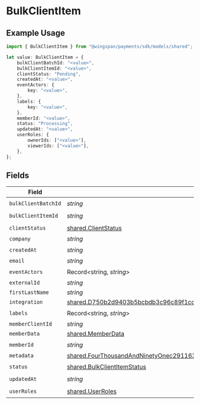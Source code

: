 # BulkClientItem

## Example Usage

```typescript
import { BulkClientItem } from "@wingspan/payments/sdk/models/shared";

let value: BulkClientItem = {
    bulkClientBatchId: "<value>",
    bulkClientItemId: "<value>",
    clientStatus: "Pending",
    createdAt: "<value>",
    eventActors: {
        key: "<value>",
    },
    labels: {
        key: "<value>",
    },
    memberId: "<value>",
    status: "Processing",
    updatedAt: "<value>",
    userRoles: {
        ownerIds: ["<value>"],
        viewerIds: ["<value>"],
    },
};
```

## Fields

| Field                                                                                                                                                                                                             | Type                                                                                                                                                                                                              | Required                                                                                                                                                                                                          | Description                                                                                                                                                                                                       |
| ----------------------------------------------------------------------------------------------------------------------------------------------------------------------------------------------------------------- | ----------------------------------------------------------------------------------------------------------------------------------------------------------------------------------------------------------------- | ----------------------------------------------------------------------------------------------------------------------------------------------------------------------------------------------------------------- | ----------------------------------------------------------------------------------------------------------------------------------------------------------------------------------------------------------------- |
| `bulkClientBatchId`                                                                                                                                                                                               | *string*                                                                                                                                                                                                          | :heavy_check_mark:                                                                                                                                                                                                | N/A                                                                                                                                                                                                               |
| `bulkClientItemId`                                                                                                                                                                                                | *string*                                                                                                                                                                                                          | :heavy_check_mark:                                                                                                                                                                                                | N/A                                                                                                                                                                                                               |
| `clientStatus`                                                                                                                                                                                                    | [shared.ClientStatus](../../../sdk/models/shared/clientstatus.md)                                                                                                                                                 | :heavy_check_mark:                                                                                                                                                                                                | N/A                                                                                                                                                                                                               |
| `company`                                                                                                                                                                                                         | *string*                                                                                                                                                                                                          | :heavy_minus_sign:                                                                                                                                                                                                | N/A                                                                                                                                                                                                               |
| `createdAt`                                                                                                                                                                                                       | *string*                                                                                                                                                                                                          | :heavy_check_mark:                                                                                                                                                                                                | N/A                                                                                                                                                                                                               |
| `email`                                                                                                                                                                                                           | *string*                                                                                                                                                                                                          | :heavy_minus_sign:                                                                                                                                                                                                | N/A                                                                                                                                                                                                               |
| `eventActors`                                                                                                                                                                                                     | Record<string, *string*>                                                                                                                                                                                          | :heavy_check_mark:                                                                                                                                                                                                | N/A                                                                                                                                                                                                               |
| `externalId`                                                                                                                                                                                                      | *string*                                                                                                                                                                                                          | :heavy_minus_sign:                                                                                                                                                                                                | N/A                                                                                                                                                                                                               |
| `firstLastName`                                                                                                                                                                                                   | *string*                                                                                                                                                                                                          | :heavy_minus_sign:                                                                                                                                                                                                | N/A                                                                                                                                                                                                               |
| `integration`                                                                                                                                                                                                     | [shared.D750b2d9403b5bcbdb3c96c89f1cc713df563d587f16e5f39f5ab546c08a20a0](../../../sdk/models/shared/d750b2d9403b5bcbdb3c96c89f1cc713df563d587f16e5f39f5ab546c08a20a0.md)                                         | :heavy_minus_sign:                                                                                                                                                                                                | N/A                                                                                                                                                                                                               |
| `labels`                                                                                                                                                                                                          | Record<string, *string*>                                                                                                                                                                                          | :heavy_check_mark:                                                                                                                                                                                                | N/A                                                                                                                                                                                                               |
| `memberClientId`                                                                                                                                                                                                  | *string*                                                                                                                                                                                                          | :heavy_minus_sign:                                                                                                                                                                                                | N/A                                                                                                                                                                                                               |
| `memberData`                                                                                                                                                                                                      | [shared.MemberData](../../../sdk/models/shared/memberdata.md)                                                                                                                                                     | :heavy_minus_sign:                                                                                                                                                                                                | N/A                                                                                                                                                                                                               |
| `memberId`                                                                                                                                                                                                        | *string*                                                                                                                                                                                                          | :heavy_check_mark:                                                                                                                                                                                                | N/A                                                                                                                                                                                                               |
| `metadata`                                                                                                                                                                                                        | [shared.FourThousandAndNinetyOnec2911630f24a45153ca60a204edf3efba15902cef686d412c191e0c18cac](../../../sdk/models/shared/fourthousandandninetyonec2911630f24a45153ca60a204edf3efba15902cef686d412c191e0c18cac.md) | :heavy_minus_sign:                                                                                                                                                                                                | N/A                                                                                                                                                                                                               |
| `status`                                                                                                                                                                                                          | [shared.BulkClientItemStatus](../../../sdk/models/shared/bulkclientitemstatus.md)                                                                                                                                 | :heavy_check_mark:                                                                                                                                                                                                | N/A                                                                                                                                                                                                               |
| `updatedAt`                                                                                                                                                                                                       | *string*                                                                                                                                                                                                          | :heavy_check_mark:                                                                                                                                                                                                | N/A                                                                                                                                                                                                               |
| `userRoles`                                                                                                                                                                                                       | [shared.UserRoles](../../../sdk/models/shared/userroles.md)                                                                                                                                                       | :heavy_check_mark:                                                                                                                                                                                                | N/A                                                                                                                                                                                                               |